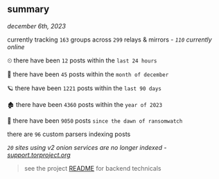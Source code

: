 
## summary
_december 6th, 2023_

currently tracking `163` groups across `299` relays & mirrors - _`110` currently online_

⏲ there have been `12` posts within the `last 24 hours`

🦈 there have been `45` posts within the `month of december`

🪐 there have been `1221` posts within the `last 90 days`

🏚 there have been `4360` posts within the `year of 2023`

🦕 there have been `9050` posts `since the dawn of ransomwatch`

there are `96` custom parsers indexing posts

_`20` sites using v2 onion services are no longer indexed - [support.torproject.org](https://support.torproject.org/onionservices/v2-deprecation/)_

> see the project [README](https://github.com/joshhighet/ransomwatch#ransomwatch--) for backend technicals
